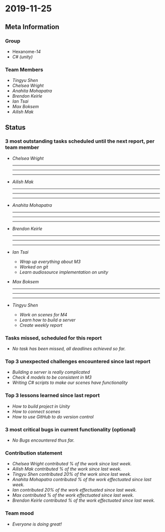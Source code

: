 # 2019-11-25

## Meta Information

### Group

 * Hexanome-*14*
 * *C# (unity)*

### Team Members

 * *Tingyu Shen*
 * *Chelsea Wright*
 * *Anahita Mohapatra*
 * *Brendon Keirle*
 * *Ian Tsai*
 * *Max Boksem*
 * *Ailish Mak*

## Status

### 3 most outstanding tasks scheduled until the next report, per team member

 * *Chelsea Wright*
   * **
   * **
   * **
   
   
 * *Ailish Mak*
   * **
   * **
   * **
 
 
 * *Anahita Mohapatra*
   * **
   * **
   * **
 
 * *Brendon Keirle*
   * **
   * **
   * **
 
 
 * *Ian Tsai*
   * *Wrap up everything about M3*
   * *Worked on git*
   * *Learn audiosource implementation on unity*


 * *Max Boksem*
   * **
   * **
   * **
 
 
 * *Tingyu Shen*
   * *Work on scenes for M4*
   * *Learn how to build a server*
   * *Create weekly report*



### Tasks missed, scheduled for this report

 * *No task has been missed, all deadlines achieved so far.*

### Top 3 unexpected challenges encountered since last report

 * *Building a server is really complicated*
 * *Check 4 models to be consistent in M3*
 * *Writing C# scripts to make our scenes have functionality*
 

### Top 3 lessons learned since last report

   * *How to build project in Unity*
   * *How to connect scenes*
   * *How to use GitHub to do version control*

### 3 most critical bugs in current functionality (optional)

 * *No Bugs encountered thus far.*

### Contribution statement

 * *Chelsea Wright contributed % of the work since last week.*
 * *Ailish Mak contributed % of the work since last week.*
 * *Tingyu Shen contributed 20% of the work since last week.*
 * *Anahita Mohapatra contributed % of the work effectuated since last week.*
 * *Ian contributed 20% of the work effectuated since last week.*
 * *Max contributed % of the work effectuated since last week.*
 * *Brendon Keirle contributed % of the work effectuated since last week.*

### Team mood

 * *Everyone is doing great!*
